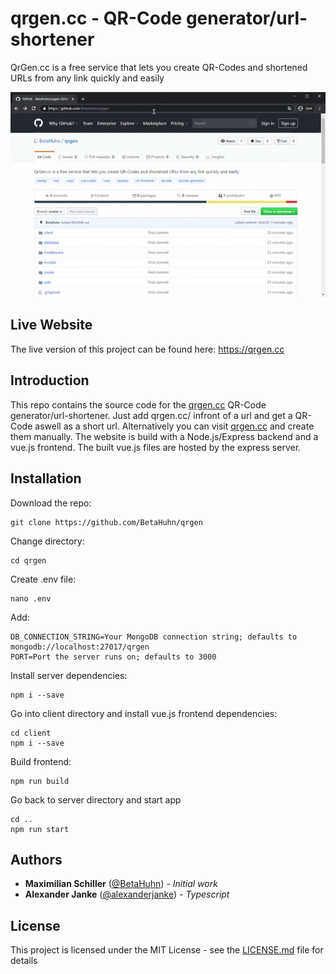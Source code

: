 # qrgen.cc - QR-Code generator/url-shortener

QrGen.cc is a free service that lets you create QR-Codes and shortened URLs from any link quickly and easily

![gif](qrgen.gif)

## Live Website

The live version of this project can be found here: https://qrgen.cc

## Introduction

This repo contains the source code for the [qrgen.cc](https://qrgen.cc) QR-Code generator/url-shortener. Just add qrgen.cc/ infront of a url and get a QR-Code aswell as a short url. Alternatively you can visit [qrgen.cc](https://qrgen.cc) and create them manually.
The website is build with a Node.js/Express backend and a vue.js frontend. The built vue.js files are hosted by the express server.

## Installation

Download the repo:

```
git clone https://github.com/BetaHuhn/qrgen
```

Change directory:

```
cd qrgen
```

Create .env file:

```
nano .env
```

Add:

```
DB_CONNECTION_STRING=Your MongoDB connection string; defaults to mongodb://localhost:27017/qrgen
PORT=Port the server runs on; defaults to 3000
```

Install server dependencies:

```
npm i --save
```

Go into client directory and install vue.js frontend dependencies:

```
cd client
npm i --save
```

Build frontend:

```
npm run build
```

Go back to server directory and start app

```
cd ..
npm run start
```

## Authors
* **Maximilian Schiller** ([@BetaHuhn](https://github.com/BetaHuhn)) - *Initial work*
* **Alexander Janke** ([@alexanderjanke](https://github.com/alexanderjanke)) - *Typescript*

## License

This project is licensed under the MIT License - see the [LICENSE.md](LICENSE.md) file for details
